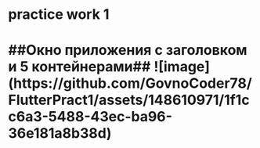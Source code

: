 <h1> practice work 1 <h1>
 ##Окно приложения с заголовком и 5 контейнерами##
 ![image](https://github.com/GovnoCoder78/FlutterPract1/assets/148610971/1f1cc6a3-5488-43ec-ba96-36e181a8b38d)
